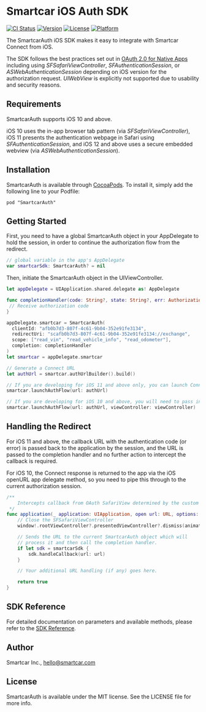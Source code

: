 # Smartcar iOS Auth SDK

[![CI Status](https://img.shields.io/travis/com/smartcar/ios-sdk.svg?style=flat-square)](https://travis-ci.com/smartcar/ios-sdk/)
[![Version](https://img.shields.io/cocoapods/v/SmartcarAuth.svg?style=flat-square)](http://cocoapods.org/pods/SmartcarAuth)
[![License](https://img.shields.io/cocoapods/l/SmartcarAuth.svg?style=flat-square)](http://cocoapods.org/pods/SmartcarAuth)
[![Platform](https://img.shields.io/cocoapods/p/SmartcarAuth.svg?style=flat-square)](http://cocoapods.org/pods/SmartcarAuth)

The SmartcarAuth iOS SDK makes it easy to integrate with Smartcar Connect from iOS.

The SDK follows the best practices set out in [OAuth 2.0 for Native Apps](https://tools.ietf.org/html/draft-ietf-oauth-native-apps-06) including using _SFSafariViewController_, _SFAuthenticationSession_, or _ASWebAuthenticationSession_ depending on iOS version for the authorization request. _UIWebView_ is explicitly not supported due to usability and security reasons.

## Requirements

SmartcarAuth supports iOS 10 and above.

iOS 10 uses the in-app browser tab pattern (via _SFSafariViewController_), iOS 11 presents the authentication webpage in Safari using _SFAuthenticationSession_, and iOS 12 and above uses a secure embedded webview (via _ASWebAuthenticationSession_).

## Installation

SmartcarAuth is available through [CocoaPods](http://cocoapods.org). To install it, simply add the following line to your Podfile:

```
pod "SmartcarAuth"
```

## Getting Started

First, you need to have a global SmartcarAuth object in your AppDelegate to hold the session, in order to continue the authorization flow from the redirect.

```swift
// global variable in the app's AppDelegate
var smartcarSdk: SmartcarAuth? = nil
```

Then, initiate the SmartcarAuth object in the UIViewController.

```swift
let appDelegate = UIApplication.shared.delegate as! AppDelegate

func completionHandler(code: String?, state: String?, err: AuthorizationError?,) -> Void {
 // Receive authorization code
}

appDelegate.smartcar = SmartcarAuth(
  clientId: "afb0b7d3-807f-4c61-9b04-352e91fe3134",
  redirectUri: "scafb0b7d3-807f-4c61-9b04-352e91fe3134://exchange",
  scope: ["read_vin", "read_vehicle_info", "read_odometer"],
  completion: completionHandler
)
let smartcar = appDelegate.smartcar

// Generate a Connect URL
let authUrl = smartcar.authUrlBuilder().build()

// If you are developing for iOS 11 and above only, you can launch Connect without passing in a viewController
smartcar.launchAuthFlow(url: authUrl)

// If you are developing for iOS 10 and above, you will need to pass in a viewController
smartcar.launchAuthFlow(url: authUrl, viewController: viewController)
```

## Handling the Redirect

For iOS 11 and above, the callback URL with the authentication code (or error) is passed back to the application by the session, and the URL is passed to the completion handler and no further action to intercept the callback is required.

For iOS 10, the Connect response is returned to the app via the iOS openURL app delegate method, so you need to pipe this through to the current authorization session.

```swift
/**
	Intercepts callback from OAuth SafariView determined by the custom URI
 */
func application(_ application: UIApplication, open url: URL, options: [UIApplicationOpenURLOptionsKey : Any] = [:]) -> Bool {
    // Close the SFSafariViewController
    window!.rootViewController?.presentedViewController?.dismiss(animated: true , completion: nil)

    // Sends the URL to the current SmartcarAuth object which will
    // process it and then call the completion handler.
    if let sdk = smartcarSdk {
        sdk.handleCallback(url: url)
    }

    // Your additional URL handling (if any) goes here.

    return true
}
```

## SDK Reference

For detailed documentation on parameters and available methods, please refer to
the [SDK Reference](https://smartcar.github.io/ios-sdk/).

## Author

Smartcar Inc., hello@smartcar.com

## License

SmartcarAuth is available under the MIT license. See the LICENSE file for more info.
